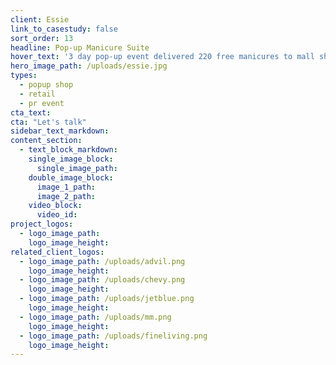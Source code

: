 ```yaml
---
client: Essie
link_to_casestudy: false
sort_order: 13
headline: Pop-up Manicure Suite
hover_text: '3 day pop-up event delivered 220 free manicures to mall shoppers and Dallas Cowboy Cheerleaders meet & greet. Ask us how we did it!'
hero_image_path: /uploads/essie.jpg
types:
  - popup shop
  - retail
  - pr event
cta_text:
cta: "Let's talk"
sidebar_text_markdown:
content_section:
  - text_block_markdown:
    single_image_block:
      single_image_path:
    double_image_block:
      image_1_path:
      image_2_path:
    video_block:
      video_id:
project_logos:
  - logo_image_path:
    logo_image_height:
related_client_logos:
  - logo_image_path: /uploads/advil.png
    logo_image_height:
  - logo_image_path: /uploads/chevy.png
    logo_image_height:
  - logo_image_path: /uploads/jetblue.png
    logo_image_height:
  - logo_image_path: /uploads/mm.png
    logo_image_height:
  - logo_image_path: /uploads/fineliving.png
    logo_image_height:
---
```

